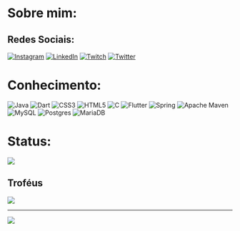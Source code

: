 # Sobre mim:


## Redes Sociais:
[![Instagram](https://img.shields.io/badge/Instagram-%23E4405F.svg?logo=Instagram&logoColor=white)](https://instagram.com/FabiioRK) [![LinkedIn](https://img.shields.io/badge/LinkedIn-%230077B5.svg?logo=linkedin&logoColor=white)](https://linkedin.com/in/FabiioRK) [![Twitch](https://img.shields.io/badge/Twitch-%239146FF.svg?logo=Twitch&logoColor=white)](https://twitch.tv/FabiioRK) [![Twitter](https://img.shields.io/badge/Twitter-%231DA1F2.svg?logo=Twitter&logoColor=white)](https://twitter.com/FabiioRK) 

# Conhecimento:
![Java](https://img.shields.io/badge/java-%23ED8B00.svg?style=flat-square&logo=java&logoColor=white) ![Dart](https://img.shields.io/badge/dart-%230175C2.svg?style=flat-square&logo=dart&logoColor=white) ![CSS3](https://img.shields.io/badge/css3-%231572B6.svg?style=flat-square&logo=css3&logoColor=white) ![HTML5](https://img.shields.io/badge/html5-%23E34F26.svg?style=flat-square&logo=html5&logoColor=white) ![C](https://img.shields.io/badge/c-%2300599C.svg?style=flat-square&logo=c&logoColor=white) ![Flutter](https://img.shields.io/badge/Flutter-%2302569B.svg?style=flat-square&logo=Flutter&logoColor=white) ![Spring](https://img.shields.io/badge/spring-%236DB33F.svg?style=flat-square&logo=spring&logoColor=white) ![Apache Maven](https://img.shields.io/badge/Apache%20Maven-C71A36?style=flat-square&logo=Apache%20Maven&logoColor=white) ![MySQL](https://img.shields.io/badge/mysql-%2300f.svg?style=flat-square&logo=mysql&logoColor=white) ![Postgres](https://img.shields.io/badge/postgres-%23316192.svg?style=flat-square&logo=postgresql&logoColor=white) ![MariaDB](https://img.shields.io/badge/MariaDB-003545?style=flat-square&logo=mariadb&logoColor=white)
# Status:
![](https://github-readme-streak-stats.herokuapp.com/?user=FabiioRK&theme=dark&hide_border=true)<br/>

## Troféus
![](https://github-profile-trophy.vercel.app/?username=FabiioRK&theme=flat&no-frame=true&no-bg=true&margin-w=4)

---
[![](https://visitcount.itsvg.in/api?id=FabiioRK&icon=8&color=12)](https://visitcount.itsvg.in)

